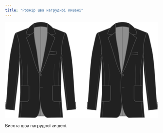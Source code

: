 ```yaml
---
title: "Розмір шва нагрудної кишені"
---
```


![Розмір шва нагрудної кишені](chestpocketweltsize.svg)

Висота шва нагрудної кишені.





